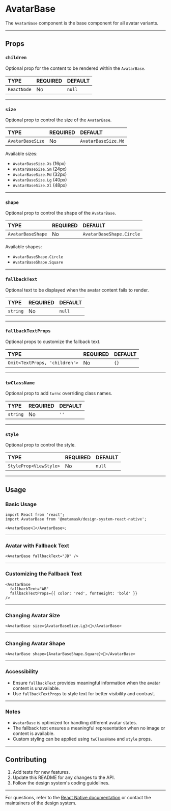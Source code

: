 # AvatarBase

The `AvatarBase` component is the base component for all avatar variants.

---

## Props

### `children`

Optional prop for the content to be rendered within the `AvatarBase`.

| TYPE        | REQUIRED | DEFAULT |
| :---------- | :------- | :------ |
| `ReactNode` | No       | `null`  |

---

### `size`

Optional prop to control the size of the `AvatarBase`.

| TYPE             | REQUIRED | DEFAULT             |
| :--------------- | :------- | :------------------ |
| `AvatarBaseSize` | No       | `AvatarBaseSize.Md` |

Available sizes:

- `AvatarBaseSize.Xs` (16px)
- `AvatarBaseSize.Sm` (24px)
- `AvatarBaseSize.Md` (32px)
- `AvatarBaseSize.Lg` (40px)
- `AvatarBaseSize.Xl` (48px)

---

### `shape`

Optional prop to control the shape of the `AvatarBase`.

| TYPE              | REQUIRED | DEFAULT                  |
| :---------------- | :------- | :----------------------- |
| `AvatarBaseShape` | No       | `AvatarBaseShape.Circle` |

Available shapes:

- `AvatarBaseShape.Circle`
- `AvatarBaseShape.Square`

---

### `fallbackText`

Optional text to be displayed when the avatar content fails to render.

| TYPE     | REQUIRED | DEFAULT |
| :------- | :------- | :------ |
| `string` | No       | `null`  |

---

### `fallbackTextProps`

Optional props to customize the fallback text.

| TYPE                          | REQUIRED | DEFAULT |
| :---------------------------- | :------- | :------ |
| `Omit<TextProps, 'children'>` | No       | `{}`    |

---

### `twClassName`

Optional prop to add `twrnc` overriding class names.

| TYPE     | REQUIRED | DEFAULT |
| :------- | :------- | :------ |
| `string` | No       | `''`    |

---

### `style`

Optional prop to control the style.

| TYPE                   | REQUIRED | DEFAULT |
| :--------------------- | :------- | :------ |
| `StyleProp<ViewStyle>` | No       | `null`  |

---

## Usage

### Basic Usage

```tsx
import React from 'react';
import AvatarBase from '@metamask/design-system-react-native';

<AvatarBase>👤</AvatarBase>;
```

---

### Avatar with Fallback Text

```tsx
<AvatarBase fallbackText="JD" />
```

---

### Customizing the Fallback Text

```tsx
<AvatarBase
  fallbackText="AB"
  fallbackTextProps={{ color: 'red', fontWeight: 'bold' }}
/>
```

---

### Changing Avatar Size

```tsx
<AvatarBase size={AvatarBaseSize.Lg}>👤</AvatarBase>
```

---

### Changing Avatar Shape

```tsx
<AvatarBase shape={AvatarBaseShape.Square}>👤</AvatarBase>
```

---

### Accessibility

- Ensure `fallbackText` provides meaningful information when the avatar content is unavailable.
- Use `fallbackTextProps` to style text for better visibility and contrast.

---

### Notes

- `AvatarBase` is optimized for handling different avatar states.
- The fallback text ensures a meaningful representation when no image or content is available.
- Custom styling can be applied using `twClassName` and `style` props.

---

## Contributing

1. Add tests for new features.
2. Update this README for any changes to the API.
3. Follow the design system's coding guidelines.

---

For questions, refer to the [React Native documentation](https://reactnative.dev/docs) or contact the maintainers of the design system.
